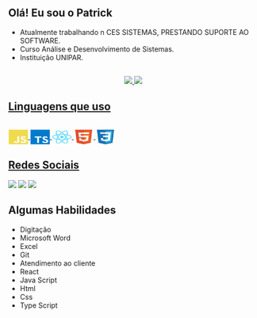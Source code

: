 ## Olá! Eu sou o Patrick

- Atualmente trabalhando n CES SISTEMAS, PRESTANDO SUPORTE AO SOFTWARE.
- Curso Análise e Desenvolvimento de Sistemas.
- Instituição UNIPAR.

##

<div align="center">
  <a href="https://github.com/Patrick-souza-silva">
  <img height="180em" src="https://github-readme-stats.vercel.app/api?username=Patrick-souza-silva&show_icons=true&theme=dracula&include_all_commits=true&count_private=true"/>
  <img height="130em" src="https://github-readme-stats.vercel.app/api/top-langs/?username=Patrick-souza-silva&layout=compact&langs_count=7&theme=dracula"/>
</div>

## Linguagens que uso

</div>
<div style="display: inline_block"><br>
  <img align="center" alt="Rafa-Js" height="30" width="40" src="https://raw.githubusercontent.com/devicons/devicon/master/icons/javascript/javascript-plain.svg">
  <img align="center" alt="Rafa-Ts" height="30" width="40" src="https://raw.githubusercontent.com/devicons/devicon/master/icons/typescript/typescript-plain.svg">
  <img align="center" alt="Rafa-React" height="30" width="40" src="https://raw.githubusercontent.com/devicons/devicon/master/icons/react/react-original.svg">
  <img align="center" alt="Rafa-HTML" height="30" width="40" src="https://raw.githubusercontent.com/devicons/devicon/master/icons/html5/html5-original.svg">
  <img align="center" alt="Rafa-CSS" height="30" width="40" src="https://raw.githubusercontent.com/devicons/devicon/master/icons/css3/css3-original.svg">
  
</div>

## Redes Sociais

<div> 
  <a href="https://instagram.com/_patrick.edueu_" target="_blank"><img src="https://img.shields.io/badge/-Instagram-%23E4405F?style=for-the-badge&logo=instagram&logoColor=white" target="_blank"></a> 
  <a href = "https://www.gmail.com/patrick.souza.dev@gmail.com"><img src="https://img.shields.io/badge/-Gmail-%23333?style=for-the-badge&logo=gmail&logoColor=white" target="_blank"></a>
  <a href="https://www.linkedin.com/in/patrick-e-s-silva-335788234/" target="_blank"><img src="https://img.shields.io/badge/-LinkedIn-%230077B5?style=for-the-badge&logo=linkedin&logoColor=white" target="_blank"></a> 
 
</div>

## Algumas Habilidades

- Digitação 
- Microsoft Word
- Excel
- Git
- Atendimento ao cliente
- React
- Java Script
- Html
- Css
- Type Script
